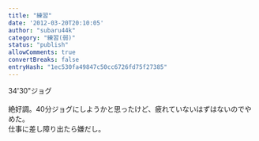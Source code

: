 ```yaml
---
title: "練習"
date: '2012-03-20T20:10:05'
author: "subaru44k"
category: "練習(弱)"
status: "publish"
allowComments: true
convertBreaks: false
entryHash: "1ec530fa49847c50cc6726fd75f27385"
---
```

34'30"ジョグ<br>
<br>
絶好調。40分ジョグにしようかと思ったけど、疲れていないはずはないのでやめた。<br>
仕事に差し障り出たら嫌だし。
